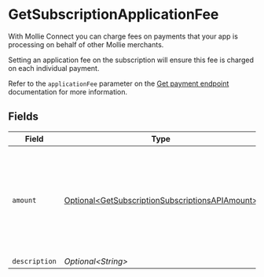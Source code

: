 # GetSubscriptionApplicationFee

With Mollie Connect you can charge fees on payments that your app is processing on behalf of other Mollie
merchants.

Setting an application fee on the subscription will ensure this fee is charged on each individual payment.

Refer to the `applicationFee` parameter on the [Get payment endpoint](get-payment) documentation for more
information.


## Fields

| Field                                                                                                                | Type                                                                                                                 | Required                                                                                                             | Description                                                                                                          |
| -------------------------------------------------------------------------------------------------------------------- | -------------------------------------------------------------------------------------------------------------------- | -------------------------------------------------------------------------------------------------------------------- | -------------------------------------------------------------------------------------------------------------------- |
| `amount`                                                                                                             | [Optional\<GetSubscriptionSubscriptionsAPIAmount>](../../models/operations/GetSubscriptionSubscriptionsAPIAmount.md) | :heavy_minus_sign:                                                                                                   | In v2 endpoints, monetary amounts are represented as objects with a `currency` and `value` field.                    |
| `description`                                                                                                        | *Optional\<String>*                                                                                                  | :heavy_minus_sign:                                                                                                   | N/A                                                                                                                  |